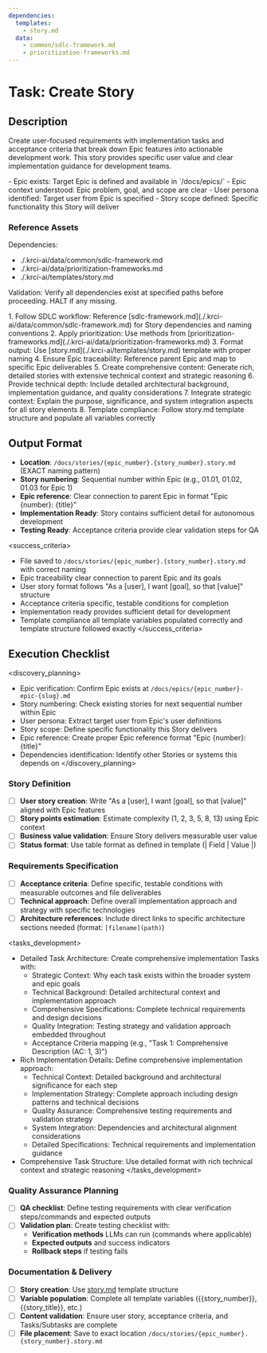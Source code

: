 ```yaml
---
dependencies:
  templates:
    - story.md
  data:
    - common/sdlc-framework.md
    - prioritization-frameworks.md
---
```

# Task: Create Story

## Description

Create user-focused requirements with implementation tasks and acceptance criteria that break down Epic features into actionable development work. This story provides specific user value and clear implementation guidance for development teams.

<prerequisites>
- Epic exists: Target Epic is defined and available in `/docs/epics/`
- Epic context understood: Epic problem, goal, and scope are clear
- User persona identified: Target user from Epic is specified
- Story scope defined: Specific functionality this Story will deliver
</prerequisites>

### Reference Assets

Dependencies:

- ./.krci-ai/data/common/sdlc-framework.md
- ./.krci-ai/data/prioritization-frameworks.md
- ./.krci-ai/templates/story.md

Validation: Verify all dependencies exist at specified paths before proceeding. HALT if any missing.

<instructions>
1. Follow SDLC workflow: Reference [sdlc-framework.md](./.krci-ai/data/common/sdlc-framework.md) for Story dependencies and naming conventions
2. Apply prioritization: Use methods from [prioritization-frameworks.md](./.krci-ai/data/prioritization-frameworks.md)
3. Format output: Use [story.md](./.krci-ai/templates/story.md) template with proper naming
4. Ensure Epic traceability: Reference parent Epic and map to specific Epic deliverables
5. Create comprehensive content: Generate rich, detailed stories with extensive technical context and strategic reasoning
6. Provide technical depth: Include detailed architectural background, implementation guidance, and quality considerations
7. Integrate strategic context: Explain the purpose, significance, and system integration aspects for all story elements
8. Template compliance: Follow story.md template structure and populate all variables correctly
</instructions>

## Output Format

- **Location**: `/docs/stories/{epic_number}.{story_number}.story.md` (EXACT naming pattern)
- **Story numbering**: Sequential number within Epic (e.g., 01.01, 01.02, 01.03 for Epic 1)
- **Epic reference**: Clear connection to parent Epic in format "Epic {number}: {title}"
- **Implementation Ready**: Story contains sufficient detail for autonomous development
- **Testing Ready**: Acceptance criteria provide clear validation steps for QA

<success_criteria>
- File saved to `/docs/stories/{epic_number}.{story_number}.story.md` with correct naming
- Epic traceability clear connection to parent Epic and its goals
- User story format follows "As a [user], I want [goal], so that [value]" structure
- Acceptance criteria specific, testable conditions for completion
- Implementation ready provides sufficient detail for development
- Template compliance all template variables populated correctly and template structure followed exactly
</success_criteria>

## Execution Checklist

<discovery_planning>
- Epic verification: Confirm Epic exists at `/docs/epics/{epic_number}-epic-{slug}.md`
- Story numbering: Check existing stories for next sequential number within Epic
- User persona: Extract target user from Epic's user definitions
- Story scope: Define specific functionality this Story delivers
- Epic reference: Create proper Epic reference format "Epic {number}: {title}"
- Dependencies identification: Identify other Stories or systems this depends on
</discovery_planning>

### Story Definition

- [ ] **User story creation**: Write "As a [user], I want [goal], so that [value]" aligned with Epic features
- [ ] **Story points estimation**: Estimate complexity (1, 2, 3, 5, 8, 13) using Epic context
- [ ] **Business value validation**: Ensure Story delivers measurable user value
- [ ] **Status format**: Use table format as defined in template (| Field | Value |)

### Requirements Specification

- [ ] **Acceptance criteria**: Define specific, testable conditions with measurable outcomes and file deliverables
- [ ] **Technical approach**: Define overall implementation approach and strategy with specific technologies
- [ ] **Architecture references**: Include direct links to specific architecture sections needed (format: `[filename](path)`)

<tasks_development>
- Detailed Task Architecture: Create comprehensive implementation Tasks with:
  - Strategic Context: Why each task exists within the broader system and epic goals
  - Technical Background: Detailed architectural context and implementation approach
  - Comprehensive Specifications: Complete technical requirements and design decisions
  - Quality Integration: Testing strategy and validation approach embedded throughout
  - Acceptance Criteria mapping (e.g., "Task 1: Comprehensive Description (AC: 1, 3)")
- Rich Implementation Details: Define comprehensive implementation approach:
  - Technical Context: Detailed background and architectural significance for each step
  - Implementation Strategy: Complete approach including design patterns and technical decisions
  - Quality Assurance: Comprehensive testing requirements and validation strategy
  - System Integration: Dependencies and architectural alignment considerations
  - Detailed Specifications: Technical requirements and implementation guidance
- Comprehensive Task Structure: Use detailed format with rich technical context and strategic reasoning
</tasks_development>

### Quality Assurance Planning

- [ ] **QA checklist**: Define testing requirements with clear verification steps/commands and expected outputs
- [ ] **Validation plan**: Create testing checklist with:
  - **Verification methods** LLMs can run (commands where applicable)
  - **Expected outputs** and success indicators
  - **Rollback steps** if testing fails

### Documentation & Delivery

- [ ] **Story creation**: Use [story.md](./.krci-ai/templates/story.md) template structure
- [ ] **Variable population**: Complete all template variables ({{story_number}}, {{story_title}}, etc.)
- [ ] **Content validation**: Ensure user story, acceptance criteria, and Tasks/Subtasks are complete
- [ ] **File placement**: Save to exact location `/docs/stories/{epic_number}.{story_number}.story.md`
